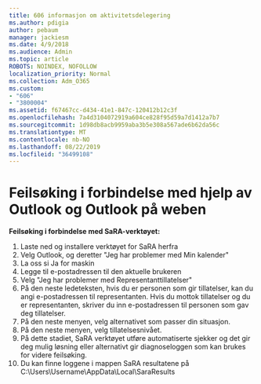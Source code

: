 ```yaml
---
title: 606 informasjon om aktivitetsdelegering
ms.author: pdigia
author: pebaum
manager: jackiesm
ms.date: 4/9/2018
ms.audience: Admin
ms.topic: article
ROBOTS: NOINDEX, NOFOLLOW
localization_priority: Normal
ms.collection: Adm_O365
ms.custom:
- "606"
- "3800004"
ms.assetid: f67467cc-d434-41e1-847c-120412b12c3f
ms.openlocfilehash: 7a4d3104072919a604ce828f95d59a7d1412a7b7
ms.sourcegitcommit: 1d98db8acb9959aba3b5e308a567ade6b62da56c
ms.translationtype: MT
ms.contentlocale: nb-NO
ms.lasthandoff: 08/22/2019
ms.locfileid: "36499108"
---
```

# <a name="troubleshooting-delegation-in-outlook-and-outlook-on-the-web"></a>Feilsøking i forbindelse med hjelp av Outlook og Outlook på weben

**Feilsøking i forbindelse med SaRA-verktøyet:**

1. Laste ned og installere verktøyet for SaRA herfra
1. Velg Outlook, og deretter "Jeg har problemer med Min kalender"
1. La oss si Ja for maskin
1. Legge til e-postadressen til den aktuelle brukeren
1. Velg "Jeg har problemer med Representanttillatelser"
1. På den neste ledeteksten, hvis du er personen som gir tillatelser, kan du angi e-postadressen til representanten. Hvis du mottok tillatelser og du er representanten, skriver du inn e-postadressen til personen som gav deg tillatelser.
1. På den neste menyen, velg alternativet som passer din situasjon.
1. På den neste menyen, velg tillatelsesnivået.
1. På dette stadiet, SaRA verktøyet utføre automatiserte sjekker og det gir deg mulig løsning eller alternativt gir diagnoseloggen som kan brukes for videre feilsøking.
1. Du kan finne loggene i mappen SaRA resultatene på C:\Users\Username\AppData\Local\SaraResults
